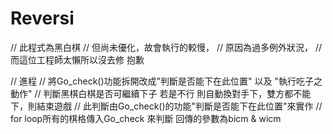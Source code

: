 # Reversi
//  此程式為黑白棋
//  但尚未優化，故會執行的較慢，
//  原因為過多例外狀況，
//  而這位工程師太懶所以沒去修 抱歉

//  進程
//  將Go_check()功能拆開改成"判斷是否能下在此位置" 以及 "執行吃子之動作"
//  判斷黑棋白棋是否可繼續下子 若是不行 則自動換對手下，雙方都不能下，則結束遊戲
//  此判斷由Go_check()的功能"判斷是否能下在此位置"來實作
//  for loop所有的棋格傳入Go_check 來判斷 回傳的參數為bicm & wicm
